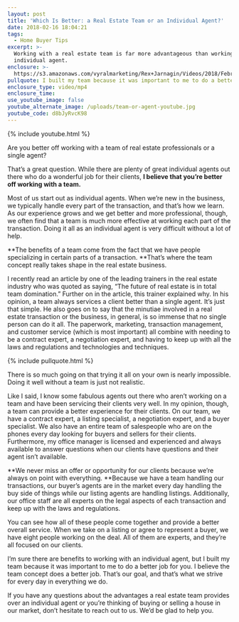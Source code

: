 ```yaml
---
layout: post
title: 'Which Is Better: a Real Estate Team or an Individual Agent?'
date: 2018-02-16 18:04:21
tags:
  - Home Buyer Tips
excerpt: >-
  Working with a real estate team is far more advantageous than working with an
  individual agent.
enclosure: >-
  https://s3.amazonaws.com/vyralmarketing/Rex+Jarnagin/Videos/2018/February/Elite+Home+Team-+Which+Is+Better-+a+Real+Estate+Team+or+an+Individual+Agent%253F.mp4
pullquote: I built my team because it was important to me to do a better job for you.
enclosure_type: video/mp4
enclosure_time:
use_youtube_image: false
youtube_alternate_image: /uploads/team-or-agent-youtube.jpg
youtube_code: d8bJyRvcK98
---
```


{% include youtube.html %}

Are you better off working with a team of real estate professionals or a single agent?&nbsp;

That’s a great question. While there are plenty of great individual agents out there who do a wonderful job for their clients, **I believe that you’re better off working with a team.**

Most of us start out as individual agents. When we’re new in the business, we typically handle every part of the transaction, and that’s how we learn. As our experience grows and we get better and more professional, though, we often find that a team is much more effective at working each part of the transaction. Doing it all as an individual agent is very difficult without a lot of help.&nbsp;

**The benefits of a team come from the fact that we have people specializing in certain parts of a transaction.&nbsp;**That’s where the team concept really takes shape in the real estate business.&nbsp;

I recently read an article by one of the leading trainers in the real estate industry who was quoted as saying, “The future of real estate is in total team domination.” Further on in the article, this trainer explained why. In his opinion, a team always services a client better than a single agent. It’s just that simple. He also goes on to say that the minutiae involved in a real estate transaction or the business, in general, is so immense that no single person can do it all. The paperwork, marketing, transaction management, and customer service (which is most important) all combine with needing to be a contract expert, a negotiation expert, and having to keep up with all the laws and regulations and technologies and techniques.&nbsp;

{% include pullquote.html %}

There is so much going on that trying it all on your own is nearly impossible. Doing it well without a team is just not realistic.&nbsp;

Like I said, I know some fabulous agents out there who aren’t working on a team and have been servicing their clients very well. In my opinion, though, a team can provide a better experience for their clients. On our team, we have a contract expert, a listing specialist, a negotiation expert, and a buyer specialist. We also have an entire team of salespeople who are on the phones every day looking for buyers and sellers for their clients. Furthermore, my office manager is licensed and experienced and always available to answer questions when our clients have questions and their agent isn’t available.&nbsp;

**We never miss an offer or opportunity for our clients because we’re always on point with everything.&nbsp;**Because we have a team handling our transactions, our buyer’s agents are in the market every day handling the buy side of things while our listing agents are handling listings. Additionally, our office staff are all experts on the legal aspects of each transaction and keep up with the laws and regulations.

You can see how all of these people come together and provide a better overall service. When we take on a listing or agree to represent a buyer, we have eight people working on the deal. All of them are experts, and they’re all focused on our clients.&nbsp;

I’m sure there are benefits to working with an individual agent, but I built my team because it was important to me to do a better job for you. I believe the team concept does a better job. That’s our goal, and that’s what we strive for every day in everything we do.&nbsp;

If you have any questions about the advantages a real estate team provides over an individual agent or you’re thinking of buying or selling a house in our market, don’t hesitate to reach out to us. We’d be glad to help you.
